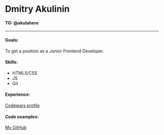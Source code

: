 # Dmitry Akulinin

#### TG: @akulahere

------------


#### Goals:
To get a position as a Junior Frontend Developer.

#### Skills:
- HTML5/CSS
- JS
- Git

#### Experience:
[Codewars profile](https://www.codewars.com/users/akulahere "Codewars profile")

#### Code examples:
[My GitHub ](https://github.com/akulahere "My GitHub ")
